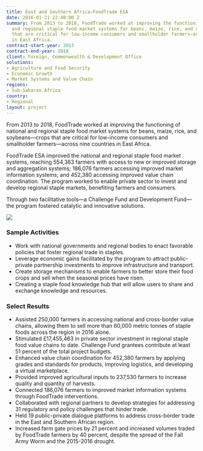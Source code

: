 ```yaml
---
title: East and Southern Africa—FoodTrade ESA
date: 2016-01-21 22:40:00 Z
summary: From 2013 to 2018, FoodTrade worked at improving the functioning of national
  and regional staple food market systems for beans, maize, rice, and soybeans—crops
  that are critical for low-income consumers and smallholder farmers—across nine countries
  in East Africa.
contract-start-year: 2013
contract-end-year: 2018
client: Foreign, Commonwealth & Development Office
solutions:
- Agriculture and Food Security
- Economic Growth
- Market Systems and Value Chain
regions:
- Sub-Saharan Africa
country:
- Regional
layout: project
---
```


From 2013 to 2018, FoodTrade worked at improving the functioning of national and regional staple food market systems for beans, maize, rice, and soybeans—crops that are critical for low-income consumers and smallholder farmers—across nine countries in East Africa.

FoodTrade ESA improved the national and regional staple food market systems, reaching 554,363 farmers with access to new or improved storage and aggregation systems; 186,076 farmers accessing improved market information systems; and 452,380 accessing improved value chain coordination. The program worked to enable private sector to invest and develop regional staple markets, benefiting farmers and consumers.

Through two facilitative tools—a Challenge Fund and Development Fund—the program fostered catalytic and innovative solutions.

![](https://assetify-dai.com/projects/FoodTradeESA.jpg)

### Sample Activities

* Work with national governments and regional bodies to enact favorable policies that foster regional trade in staples.
* Leverage economic gains facilitated by the program to attract public-private partnership investments to improve infrastructure and transport.
* Create storage mechanisms to enable farmers to better store their food crops and sell when the seasonal prices have risen.
* Creating a staple food knowledge hub that will allow users to share and exchange knowledge and resources.

### Select Results

* Assisted 250,000 farmers in accessing national and cross-border value chains, allowing them to sell more than 60,000 metric tonnes of staple foods across the region in 2016 alone.
* Stimulated £17,455,463 in private sector investment in regional staple food value chains to date. Challenge Fund grantees contribute at least 51 percent of the total project budgets.
* Enhanced value chain coordination for 452,380 farmers by applying grades and standards for products, improving logistics, and developing a virtual marketplace.
* Provided improved agricultural inputs to 237,530 farmers to increase quality and quantity of harvests.
* Connected 186,076 farmers to improved market information systems through FoodTrade interventions.
* Collaborated with regional partners to develop strategies for addressing 31 regulatory and policy challenges that hinder trade.
* Held 19 public-private dialogue platforms to address cross-border trade in the East and Southern African region.
* Increased farm gate prices by 21 percent and increased volumes traded by FoodTrade farmers by 40 percent, despite the spread of the Fall Army Worm and the 2015-2016 drought.
